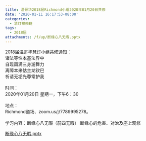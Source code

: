 ```yaml
---
title: 温哥华2018届Richmond小组2020年01月20日共修
date: '2020-01-11 16:17:53-08:00'
categories:
  - 慧灯禅修班
tags:
  - 2018届
attachments: /f/up/断缘心八无暇.pptx
---
```

2018届温哥华慧灯小组共修通知：\
诸法等性本基法界中\
自现圆满三身游舞力\
离障本来怙主龙钦巴\
祈请无垢光尊常护我\
\
时间：\
2020年01月20日 星期一，下午6：30\
\
地点：\
Richmond道场、zoom.us/j/7789995278。\
\
学习内容：断缘心八无暇（前四无暇） 断缘心的危害、对治及座上观修

[断缘心八无暇.pptx](https://s3.ap-northeast-1.wasabisys.com/hdcx/hdv/f/up/断缘心八无暇.pptx)
